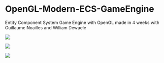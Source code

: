 # OpenGL-Modern-ECS-GameEngine
Entity Component System Game Engine with OpenGL made in 4 weeks with Guillaume Noailles and William Dewaele

![](https://github.com/maxbrundev/OpenGL-Modern-ECS-GameEngine/blob/master/Collisions.gif)

![](https://github.com/maxbrundev/OpenGL-Modern-ECS-GameEngine/blob/master/Parented.gif)

![](https://github.com/maxbrundev/OpenGL-Modern-ECS-GameEngine/blob/master/Controller.gif)
